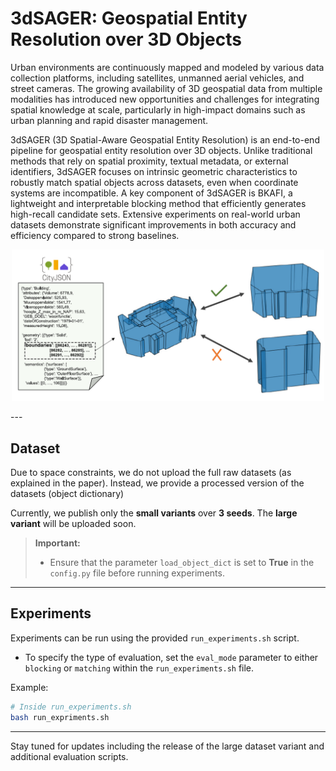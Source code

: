 # 3dSAGER: Geospatial Entity Resolution over 3D Objects

Urban environments are continuously mapped and modeled by various data collection platforms, including satellites, unmanned aerial vehicles, and street cameras. The growing availability of 3D geospatial data from multiple modalities has introduced new opportunities and challenges for integrating spatial knowledge at scale, particularly in high-impact domains such as urban planning and rapid disaster management.

3dSAGER (3D Spatial-Aware Geospatial Entity Resolution) is an end-to-end pipeline for geospatial entity resolution over 3D objects. Unlike traditional methods that rely on spatial proximity, textual metadata, or external identifiers, 3dSAGER focuses on intrinsic geometric characteristics to robustly match spatial objects across datasets, even when coordinate systems are incompatible. A key component of 3dSAGER is BKAFI, a lightweight and interpretable blocking method that efficiently generates high-recall candidate sets. Extensive experiments on real-world urban datasets demonstrate significant improvements in both accuracy and efficiency compared to strong baselines.
<p align="center">
  <img src="intro_fig.png" alt="3dSAGER Overview" width="500"/>
</p>
---

## Dataset

Due to space constraints, we do not upload the full raw datasets (as explained in the paper). Instead, we provide a processed version of the datasets (object dictionary)

Currently, we publish only the **small variants** over **3 seeds**. The **large variant** will be uploaded soon.

> **Important:**
> 
> - Ensure that the parameter `load_object_dict` is set to **True** in the `config.py` file before running experiments.

---

## Experiments

Experiments can be run using the provided `run_experiments.sh` script.

- To specify the type of evaluation, set the `eval_mode` parameter to either `blocking` or `matching` within the `run_experiments.sh` file.

Example:
```bash
# Inside run_experiments.sh
bash run_expriments.sh
```

---

Stay tuned for updates including the release of the large dataset variant and additional evaluation scripts.
